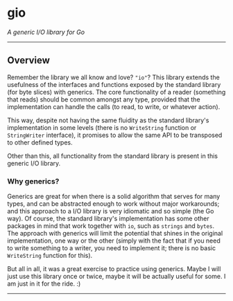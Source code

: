 # gio

*A generic I/O library for Go*

_________


## Overview

Remember the library we all know and love? `"io"`? This library extends the usefulness of the interfaces and functions exposed by the standard library (for byte slices) with generics. The core functionality of a reader (something that reads) should be common amongst any type, provided that the implementation can handle the calls (to read, to write, or whatever action).

This way, despite not having the same fluidity as the standard library's implementation in some levels (there is no `WriteString` function or `StringWriter` interface), it promises to allow the same API to be transposed to other defined types.

Other than this, all functionality from the standard library is present in this generic I/O library.

### Why generics?

Generics are great for when there is a solid algorithm that serves for many types, and can be abstracted enough to work without major workarounds; and this approach to a I/O library is very idiomatic and so simple (the Go way). Of course, the standard library's implementation has some other packages in mind that work together with `io`, such as `strings` and `bytes`. The approach with generics will limit the potential that shines in the original implementation, one way or the other (simply with the fact that if you need to write something to a writer, you need to implement it; there is no basic `WriteString` function for this).

But all in all, it was a great exercise to practice using generics. Maybe I will just use this library once or twice, maybe it will be actually useful for some. I am just in it for the ride. :)

________________